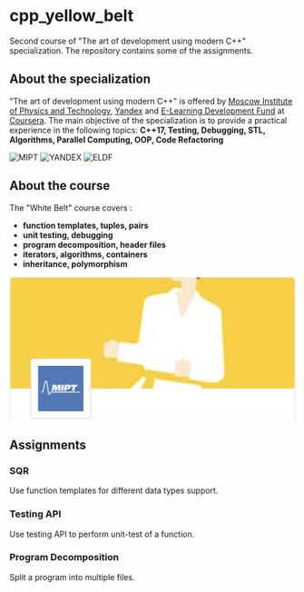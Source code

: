 # cpp_yellow_belt
Second course of "The art of development using modern C++" specialization. The repository contains some of the assignments.

## About the specialization
"The art of development using modern C++" is offered by [Moscow Institute of Physics and Technology](https://mipt.ru/english/), [Yandex](www.yandex.ru) and [E-Learning Development Fund](https://eldf.net) at [Coursera](www.coursera.org).
The main objective of the specialization is to provide a practical experience in the following topics:
**C++17, Testing, Debugging, STL, Algorithms, Parallel Computing, OOP, Code Refactoring**

![MIPT](https://d3njjcbhbojbot.cloudfront.net/api/utilities/v1/imageproxy/https://coursera-university-assets.s3.amazonaws.com/48/291dfd1736174fa3dc51726f58884c/logo_square400x400eng_notext_inv.png?auto=format%2Ccompress&dpr=2&w=120&h=120)  ![YANDEX](https://d3njjcbhbojbot.cloudfront.net/api/utilities/v1/imageproxy/http://coursera-university-assets.s3.amazonaws.com/aa/cae40116304b32816d2181c20c99fc/Coursera-userpic.png?auto=format%2Ccompress&dpr=2&w=120&h=120)  ![ELDF](https://d3njjcbhbojbot.cloudfront.net/api/utilities/v1/imageproxy/http://coursera-university-assets.s3.amazonaws.com/ec/b38186de2c485cb2e5ba546a16c9cb/4.png?auto=format%2Ccompress&dpr=2&w=120&h=120)

## About the course
The "White Belt" course covers :
 - **function templates, tuples, pairs**
 - **unit testing, debugging**
 - **program decomposition, header files**
 - **iterators, algorithms, containers**
 - **inheritance, polymorphism**

![MIPT](yellow.png)

## Assignments
### SQR
Use function templates for different data types support.

### Testing API
Use testing API to perform unit-test of a function.

### Program Decomposition
Split a program into multiple files.
